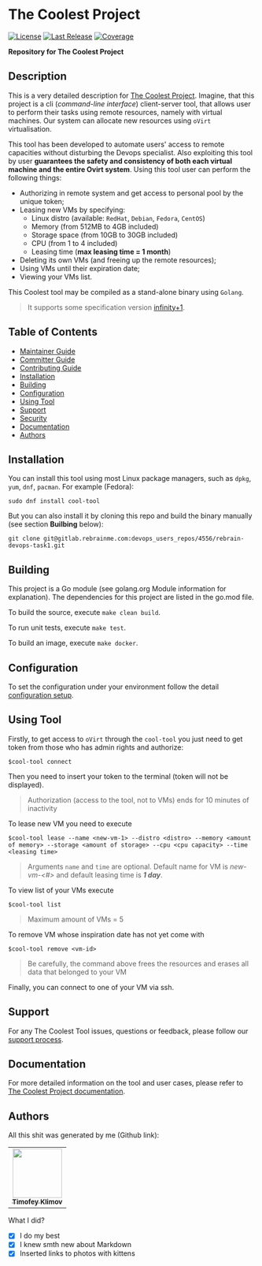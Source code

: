 # The Coolest Project

[![License](https://img.shields.io/bower/l/t?label=License)](https://gitlab.rebrainme.com/devops_users_repos/4556/rebrain-devops-task1/-/blob/master/README.md)
[![Last Release](https://img.shields.io/bower/v/t?color=red&label=Latest)](https://gitlab.rebrainme.com/devops_users_repos/4556/rebrain-devops-task1/-/releases)
[![Coverage](https://img.shields.io/azure-devops/coverage/swellaby/opensource/25?label=Coverage)](https://gitlab.rebrainme.com/devops_users_repos/4556/rebrain-devops-task1/)

**Repository for The Coolest Project**

## Description
This is a very detailed description for [The Coolest Project](https://gitlab.rebrainme.com/devops_users_repos/4556/rebrain-devops-task1). Imagine, that this project is a cli (_command-line interface_) client-server tool, that allows user to perform their tasks using remote resources, namely with virtual machines. Our system can allocate new resources using `oVirt` virtualisation.

This tool has been developed to automate users' access to remote capacities without disturbing the Devops specialist. Also exploiting this tool by user **guarantees the safety and consistency of both each virtual machine and the entire Ovirt system**. Using this tool user can perform the following things:
- Authorizing in remote system and get access to personal pool by the unique token;
- Leasing new VMs by specifying:
    - Linux distro (available: `RedHat`, `Debian`, `Fedora`, `CentOS`)
    - Memory (from 512MB to 4GB included)
    - Storage space (from 10GB to 30GB included)
    - CPU (from 1 to 4 included)
    - Leasing time (**max leasing time = 1 month**)
- Deleting its own VMs (and freeing up the remote resources);
- Using VMs until their expiration date;
- Viewing your VMs list.

This Coolest tool may be compiled as a stand-alone binary using `Golang`.

> It supports some specification version [infinity+1](https://www.critterbabies.com/animals/cats-kittens/).

<!-- The link above references to photos with kittens  -->

## Table of Contents

* [Maintainer Guide](https://thecoolestproject/maintainer_guide)
* [Committer Guide](https://thecoolestproject/committer_guide)
* [Contributing Guide](https://thecoolestproject/contributing_guide)
* [Installation](#installation)
* [Building](#building)
* [Configuration](#configuration)
* [Using Tool](#using-tool)
* [Support](#support)
* [Security](https://thecoolestproject/security/SECURITY.md)
* [Documentation](#documentation)
* [Authors](#authors)

## Installation

You can install this tool using most Linux package managers, such as `dpkg`, `yum`, `dnf`, `pacman`. For example (Fedora):

```
sudo dnf install cool-tool
```

But you can also install it by cloning this repo and build the binary manually (see section **Builbing** below):

```
git clone git@gitlab.rebrainme.com:devops_users_repos/4556/rebrain-devops-task1.git
```


## Building
This project is a Go module (see golang.org Module information for explanation).
The dependencies for this project are listed in the go.mod file.

To build the source, execute `make clean build`.

To run unit tests, execute `make test`.

To build an image, execute `make docker`.

## Configuration

To set the configuration under your environment follow the detail [configuration setup]().

## Using Tool

Firstly, to get access to `oVirt` through the `cool-tool` you just need to get token from those who has admin rights and authorize:

```
$cool-tool connect
```

Then you need to insert your token to the terminal (token will not be displayed).
> Authorization (access to the tool, not to VMs) ends for 10 minutes of inactivity

To lease new VM you need to execute

```
$cool-tool lease --name <new-vm-1> --distro <distro> --memory <amount of memory> --storage <amount of storage> --cpu <cpu capacity> --time <leasing time>
```

> Arguments `name` and `time` are optional. Default name for VM is *new-vm-<#>* and default leasing time is **_1 day_**.

To view list of your VMs execute

```
$cool-tool list
```

> Maximum amount of VMs = 5

To remove VM whose inspiration date has not yet come with

```
$cool-tool remove <vm-id>
```

> Be carefully, the command above frees the resources and erases all data that belonged to your VM

Finally, you can connect to one of your VM via ssh. 

## Support

For any The Coolest Tool issues, questions or feedback, please follow our [support process]().

## Documentation
For more detailed information on the tool and user cases, please refer to [The Coolest Project documentation](https://www.critterbabies.com/animals/puppies/).

<!-- The link above references to photos with puppies  -->

## Authors

All this shit was generated by me (Github link):

<table>
<tr>
  <td align="center"><a href="https://github.com/krezefal"><img src="https://avatars.githubusercontent.com/u/64612172?v=4" width="100px;" alt=""/><br /><sub><b>Timofey Klimov</b></sub></a></td>
</tr>
</table>

What I did?

- [x] I do my best
- [x] I knew smth new about Markdown
- [x] Inserted links to photos with kittens 